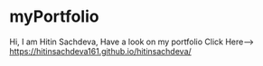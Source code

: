 # myPortfolio
Hi, I am Hitin Sachdeva, Have a look on my portfolio
Click Here--> https://hitinsachdeva161.github.io/hitinsachdeva/
